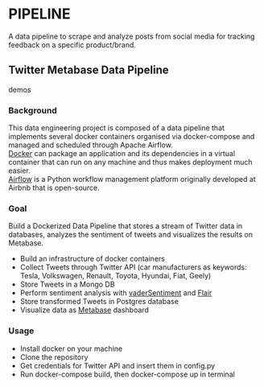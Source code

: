 # PIPELINE
A data pipeline to scrape and analyze posts from social media for tracking feedback on a specific product/brand.

## Twitter Metabase Data Pipeline
demos


### Background

This data engineering project is composed of a data pipeline that implements several docker containers organised via docker-compose and managed and scheduled through Apache Airflow.  
[Docker](https://www.docker.com/) can package an application and its dependencies in a virtual container that can run on any machine and thus makes deployment much easier.  
[Airflow](https://airflow.apache.org/) is a Python workflow management platform originally developed at Airbnb that is open-source.

### Goal

Build a Dockerized Data Pipeline that stores a stream of Twitter data in databases, analyzes the sentiment of tweets and visualizes the results on Metabase.

* Build an infrastructure of docker containers
* Collect Tweets through Twitter API (car manufacturers as keywords: Tesla, Volkswagen, Renault, Toyota, Hyundai, Fiat, Geely)
* Store Tweets in a Mongo DB
* Perform sentiment analysis with [vaderSentiment](https://github.com/cjhutto/vaderSentiment) and [Flair](https://github.com/flairNLP/flair)
* Store transformed Tweets in Postgres database
* Visualize data as [Metabase](https://www.metabase.com/) dashboard

### Usage

* Install docker on your machine
* Clone the repository
* Get credentials for Twitter API and insert them in config.py
* Run docker-compose build, then docker-compose up in terminal
